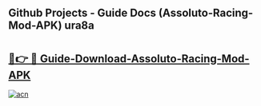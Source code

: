 ## Github Projects - Guide Docs (Assoluto-Racing-Mod-APK) ura8a

# <h2><a href="https://apkcomod.com?title=Assoluto-Racing-Mod-APK">🔗👉 🔴 Guide-Download-Assoluto-Racing-Mod-APK </a></h2>

[![acn](https://github.com/user-attachments/assets/0f9c940e-d8b0-45ae-aac7-cd30a18b3e1c)](https://apkcomod.com?title=Assoluto-Racing-Mod-APK)
